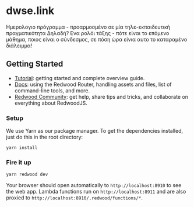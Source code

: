 # dwse.link

Ημερολογιο πρόγραμμα - προαρμοσμένο σε μία τηλε-εκπαιδευτική πραγματικότητα
Δηλαδή? Ενα ρολόι τάξης - πότε είναι το επόμενο μάθημα, ποιος είναι ο σύνδεσμος, σε πόση ώρα είνια αυτο το καταραμένο διάλειμμα!
## Getting Started
- [Tutorial](https://redwoodjs.com/tutorial/welcome-to-redwood): getting started and complete overview guide.
- [Docs](https://redwoodjs.com/docs/introduction): using the Redwood Router, handling assets and files, list of command-line tools, and more.
- [Redwood Community](https://community.redwoodjs.com): get help, share tips and tricks, and collaborate on everything about RedwoodJS.

### Setup

We use Yarn as our package manager. To get the dependencies installed, just do this in the root directory:

```terminal
yarn install
```

### Fire it up

```terminal
yarn redwood dev
```

Your browser should open automatically to `http://localhost:8910` to see the web app. Lambda functions run on `http://localhost:8911` and are also proxied to `http://localhost:8910/.redwood/functions/*`.
